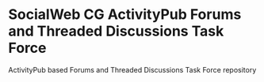 # SocialWeb CG ActivityPub Forums and Threaded Discussions Task Force
ActivityPub based Forums and Threaded Discussions Task Force repository
